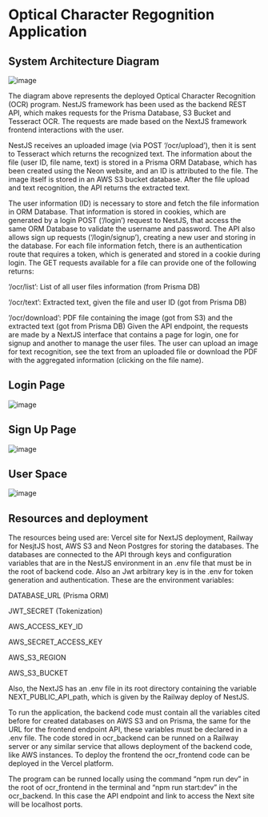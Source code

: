 # Optical Character Regognition Application

## System Architecture Diagram

![image](https://github.com/user-attachments/assets/5bca6963-f6ae-407b-a8bf-4deb9381a599)

  The diagram above represents the deployed Optical Character Recognition (OCR) program. NestJS framework has been used as the backend REST API, which makes requests for the Prisma Database, S3 Bucket and Tesseract OCR. The requests are made based on the NextJS framework frontend interactions with the user.

  NestJS receives an uploaded image (via POST ‘/ocr/upload’), then it is sent to Tesseract which returns the recognized text. The information about the file (user ID, file name, text) is stored in a Prisma ORM Database, which has been created using the Neon website, and an ID is attributed to the file. The image itself is stored in an AWS S3 bucket database. After the file upload and text recognition, the API returns the extracted text.

  The user information (ID) is necessary to store and fetch the file information in ORM Database. That information is stored in cookies, which are generated by a login POST (‘/login’) request to NestJS, that access the same ORM Database to validate the username and password. The API also allows sign up requests (‘/login/signup’), creating a new user and storing in the database. For each file information fetch, there is an authentication route that requires a token, which is generated and stored in a cookie during login. The GET requests available for a file can provide one of the following returns: 

‘/ocr/list’: List of all user files information (from Prisma DB)

‘/ocr/text’: Extracted text, given the file and user ID (got from Prisma DB)

‘/ocr/download’: PDF file containing the image (got from S3) and the extracted text (got from Prisma DB)
	Given the API endpoint, the requests are made by a NextJS interface that contains a page for login, one for signup and another to manage the user files. The user can upload an image for text recognition, see the text from an uploaded file or download the PDF with the aggregated information (clicking on the file name). 

## Login Page
![image](https://github.com/user-attachments/assets/eebe1f24-b8a7-47e4-9029-0a975ce3de79)

## Sign Up Page
![image](https://github.com/user-attachments/assets/083b96f5-c4e8-49ec-89a6-40b872b699be)

## User Space
![image](https://github.com/user-attachments/assets/96b3c67c-e22a-41a1-ae1d-d380b8572fc6)

## Resources and deployment
	
The resources being used are: Vercel site for NextJS deployment, Railway for NesjtJS host, AWS S3 and Neon Postgres for storing the databases. The databases are connected to the API through keys and configuration variables that are in the NestJS environment in an .env file that must be in the root of backend code. Also an Jwt arbitrary key is in the .env for token generation and authentication. These are the environment variables:

DATABASE_URL (Prisma ORM)

JWT_SECRET (Tokenization)

AWS_ACCESS_KEY_ID

AWS_SECRET_ACCESS_KEY

AWS_S3_REGION

AWS_S3_BUCKET

Also, the NextJS has an .env file in its root directory containing the variable NEXT_PUBLIC_API_path, which is given by the Railway deploy of NestJS.

To run the application, the backend code must contain all the variables cited before for created databases on AWS S3 and on Prisma, the same for the URL for the frontend endpoint API, these variables must be declared in a .env file. The code stored in ocr_backend can be runned on a Railway server or any similar service that allows deployment of the backend code, like AWS instances. To deploy the frontend the ocr_frontend code can be deployed in the Vercel platform. 

The program can be runned locally using the command “npm run dev” in the root of ocr_frontend in the terminal and “npm run start:dev” in the ocr_backend. In this case the API endpoint and link to access the Next site will be localhost ports.

